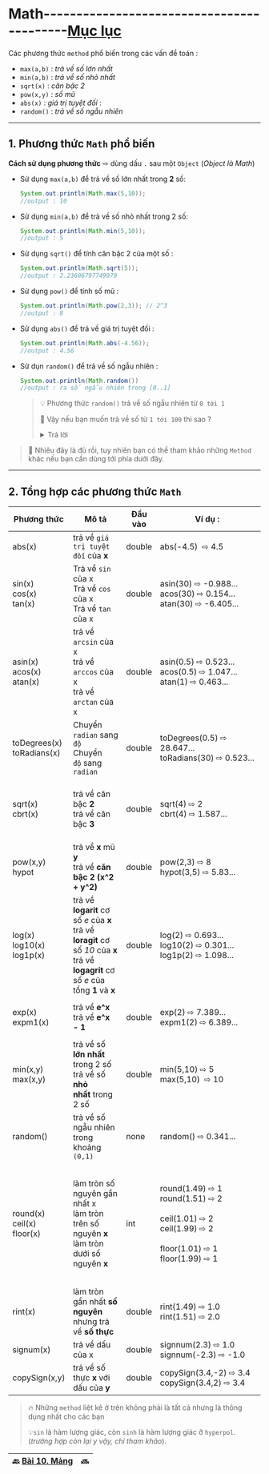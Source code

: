 # Math------------------------------------------[Mục lục](https://github.com/Zenfection/Java)

Các phương thức `method` phổ biến trong các vấn đề toán :

- `max(a,b)` : *trả về số lớn nhất*
- `min(a,b)` : *trả về số nhỏ nhất*
- `sqrt(x)` : *căn bậc 2*
- `pow(x,y)` : *số mũ*
- `abs(x)` : *giá trị tuyệt đối* : 
- `random()` : *trả về số ngẫu nhiên* 

---

## 1. Phương thức `Math` phổ biến

**Cách sử dụng phương thức**  ⇨ dùng dấu `.` sau một `Object` (*Object là Math*)

- Sử dụng `max(a,b)` để trả về số lớn nhất trong **2** số:
  
  ```java
  System.out.println(Math.max(5,10));
  //output : 10
  ```

- Sử dụng `min(a,b)` để trả về số nhỏ nhất trong 2 số:
  
  ```java
  System.out.println(Math.min(5,10));
  //output : 5
  ```

- Sử dụng `sqrt()` để tính căn bậc 2 của một số : 
  
  ```java
  System.out.println(Math.sqrt(5));
  //output : 2.23606797749979
  ```

- Sử dụng `pow()` để tính số mũ : 
  
  ```java
  System.out.println(Math.pow(2,3)); // 2^3
  //output : 8
  ```

- Sử dụng `abs()` để trả về giá trị tuyệt đối :
  
  ```java
  System.out.println(Math.abs(-4.56));
  //output : 4.56
  ```

- Sử dụn `random()` để trả về số ngẫu nhiên : 
  
  ```java
  System.out.println(Math.random())
  //output : ra số ngẫu nhiên trong [0..1]
  ```
  
  > 💡 Phương thức `random()` trả về số ngẫu nhiên từ `0 tới 1`
  > 
  > 🤔 Vậy nếu bạn muốn trả về số từ `1 tới 100` thì sao ? 
  > 
  > <details>
  > <summary>Trả lời</summary>
  > 
  > ```java
  > double ranNumber = Math.random()*100; // trả về số ngẫu nhiên từ (0 tới 99)
  > int x = (int)ranNumber + 1; // cộng thêm 1 và ép về số nguyên
  > System.out.println(x); //xuất x
  > ```
  > 
  > </details>

>  🧚 Nhiêu đây là đủ rồi, tuy nhiên bạn có thể tham khảo những `Method` khác nếu bạn cần dùng tới phía dưới đây.

---

## 2. Tổng hợp các phương thức `Math`

| Phương thức                       | Mô tả                                                                                                                                      | Đầu vào | Ví dụ :                                                                                                               | Lưu ý                                                                                                                               |
| --------------------------------- | ------------------------------------------------------------------------------------------------------------------------------------------ | ------- | --------------------------------------------------------------------------------------------------------------------- | ----------------------------------------------------------------------------------------------------------------------------------- |
| abs(x)                            | trả về `giá trị tuyệt đối` của **x**                                                                                                       | double  | abs(-4.5)  ⇨ 4.5                                                                                                      | 🤔 `abs` nghĩa là *absolute*                                                                                                        |
| sin(x)<br>cos(x)<br>tan(x)<br>    | Trả về `sin` của x<br>Trả về `cos` của x<br>Trả về `tan` của x                                                                             | double  | asin(30) ⇨ -0.988...<br>acos(30) ⇨ 0.154...<br>atan(30) ⇨ -6.405...<br>                                               | 🚀 tất cả trả về `raidan`                                                                                                           |
| asin(x)<br>acos(x)<br>atan(x)<br> | trả về `arcsin` của x<br>trả về `arccos` của x<br>trả về `arctan` của x                                                                    | double  | asin(0.5) ⇨ 0.523...<br>acos(0.5) ⇨ 1.047...<br>atan(1) ⇨ 0.463...                                                    | 🚀 tất cả trả về `raidan`<br>⚠️ Giá trị x trong khoảng `(-1,1)`                                                                     |
| toDegrees(x)<br>toRadians(x)      | Chuyển `radian` sang `độ`<br>Chuyển `độ` sang `radian`                                                                                     | double  | toDegrees(0.5) ⇨ 28.647...<br>toRadians(30) ⇨ 0.523...                                                                |                                                                                                                                     |
| sqrt(x)<br>cbrt(x)                | trả về căn bậc **2**<br>trả về căn bậc **3**                                                                                               | double  | sqrt(4) ⇨ 2<br>cbrt(4) ⇨ 1.587...                                                                                     | 🤔 `sqrt` nghĩa là *square root*<br>🤔 `cbrt` nghĩa là *cube root*                                                                  |
| pow(x,y)<br>hypot                 | trả về **x** mũ **y**<br>trả về **căn bậc 2 (x^2 + y^2)**                                                                                  | double  | pow(2,3) ⇨ 8 <br>hypot(3,5) ⇨ 5.83...                                                                                 | 🤔 `pow` có thể thay thế `hypot`                                                                                                    |
| log(x)<br>log10(x)<br>log1p(x)    | trả về **logarit** cơ số *e* của **x**<br>trả về **loragit** cơ số *10* của **x**<br>trả về **logagrit** cơ số *e* của tổng **1** và **x** | double  | log(2) ⇨ 0.693...<br>log10(2) ⇨ 0.301...<br>log1p(2) ⇨ 1.098...                                                       | 🌝 `log1p`  tương đướng với `log(x+1)`                                                                                              |
| exp(x)<br>expm1(x)                | trả về **e^x**<br>trả về **e^x  - 1**                                                                                                      | double  | exp(2) ⇨ 7.389...<br>expm1(2) ⇨ 6.389...                                                                              | 🌝 `expm1` tương đương với `exp - 1`                                                                                                |
| min(x,y)<br>max(x,y)              | trả về số **lớn nhất** trong 2 số<br>trả về số **nhỏ nhất** trong 2 số                                                                     | double  | min(5,10) ⇨ 5 <br>max(5,10)  ⇨ 10                                                                                     |                                                                                                                                     |
| random()                          | trả về số ngẫu nhiên trong khoảng `(0,1)`                                                                                                  | none    | random() ⇨ 0.341...                                                                                                   |                                                                                                                                     |
| round(x)<br>ceil(x)<br>floor(x)   | làm tròn số nguyên gần nhất x<br>làm tròn trên số nguyên **x**<br>làm tròn dưới số nguyên **x**                                            | int     | round(1.49) ⇨ 1<br>round(1.51) ⇨ 2 <br><br>ceil(1.01) ⇨ 2<br>ceil(1.99) ⇨ 2<br><br>floor(1.01) ⇨ 1<br>floor(1.99) ⇨ 1 | 🔥 Dưới 5 làm tròn dưới <br>Trên 5 làm tròn trên (`round`)<br>🔥 Luôn làm tròn trên (`ceil`)<br>🔥 Luôn làm tròn **dưới** (`floor`) |
| rint(x)                           | làm tròn gần nhất **số nguyên** nhưng trả về **số thực**                                                                                   | double  | rint(1.49) ⇨ 1.0<br>rint(1.51) ⇨ 2.0                                                                                  |                                                                                                                                     |
| signum(x)                         | trả về dấu của x                                                                                                                           | double  | signnum(2.3) ⇨ 1.0<br>signnum(-2.3) ⇨ -1.0                                                                            |                                                                                                                                     |
| copySign(x,y)                     | trả về số thực **x** với dấu của **y**                                                                                                     | double  | copySign(3.4,-2) ⇨ 3.4<br>copySign(3.4,2) ⇨ 3.4                                                                       |                                                                                                                                     |

> 🔥 Những `method` liệt kê ở trên không phải là tất cả nhưng là thông dụng nhất cho các bạn
> 
> 💡`sin` là hàm lượng giác, còn `sinh` là hàm lượng giác ỡ `hyperpol`. (*trường hợp còn lại y vậy, chỉ tham khảo*).

| 🔙  [Bài 10. Mảng](https://github.com/Zenfection/Java/blob/master/Java%20Basic/10.Mang.md) | 🔜  |
| ------------------------------------------------------------------------------------------ | --- |